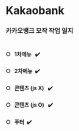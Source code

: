 # Kakaobank


  ### 카카오뱅크 모작 작업 일지<br><br>
  #### ○ &nbsp; 1차메뉴 &nbsp; ✔️
  #### ○  &nbsp; 2차메뉴  &nbsp;✔️
  #### ○  &nbsp; 콘텐츠 (js X) &nbsp; ✔️
  #### ○ &nbsp; 콘텐츠 (js O)  &nbsp; ✔️
  #### ○  &nbsp; 푸터  &nbsp;✔️



